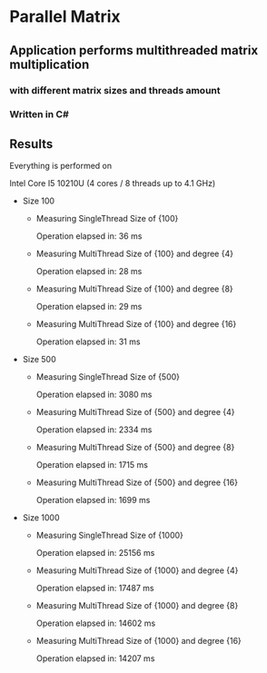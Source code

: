 # Parallel Matrix

## Application performs multithreaded matrix multiplication 
### with different matrix sizes and threads amount

### Written in C#

## Results

Everything is performed on 

Intel Core I5 10210U (4 cores / 8 threads up to 4.1 GHz)

- Size 100
    * Measuring SingleThread Size of {100}
      
        Operation elapsed in: 36 ms
    * Measuring MultiThread Size of {100} and degree {4}
      
        Operation elapsed in: 28 ms
    * Measuring MultiThread Size of {100} and degree {8}
      
        Operation elapsed in: 29 ms
    * Measuring MultiThread Size of {100} and degree {16}
      
        Operation elapsed in: 31 ms
  
- Size 500
    * Measuring SingleThread Size of {500}
      
        Operation elapsed in: 3080 ms
    * Measuring MultiThread Size of {500} and degree {4}
      
        Operation elapsed in: 2334 ms
    * Measuring MultiThread Size of {500} and degree {8}
      
        Operation elapsed in: 1715 ms
    * Measuring MultiThread Size of {500} and degree {16}
      
        Operation elapsed in: 1699 ms
      
- Size 1000
    * Measuring SingleThread Size of {1000}
      
        Operation elapsed in: 25156 ms
    * Measuring MultiThread Size of {1000} and degree {4}
      
        Operation elapsed in: 17487 ms
    * Measuring MultiThread Size of {1000} and degree {8}
      
        Operation elapsed in: 14602 ms
    * Measuring MultiThread Size of {1000} and degree {16}
      
        Operation elapsed in: 14207 ms
